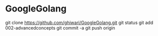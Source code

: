# GoogleGolang


git clone https://github.com/ghiwari/GoogleGolang.git
git status
git add 002-advancedconcepts
git commit -a
git push origin
